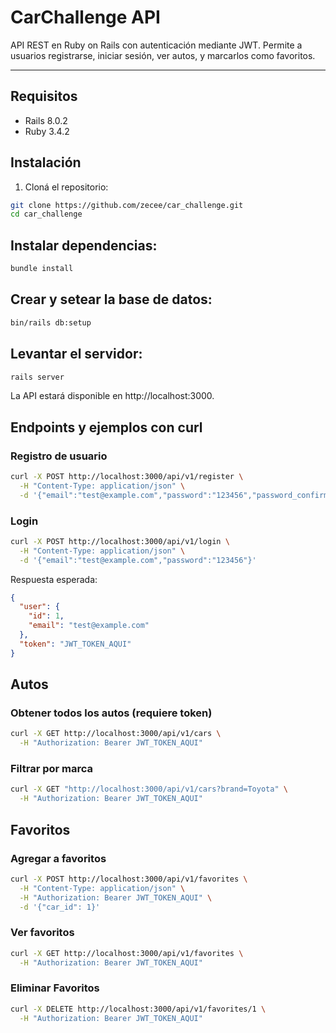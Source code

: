 # CarChallenge API

API REST en Ruby on Rails con autenticación mediante JWT. Permite a usuarios registrarse, iniciar sesión, ver autos, y marcarlos como favoritos.

---

## Requisitos
- Rails 8.0.2
- Ruby 3.4.2

## Instalación

1. Cloná el repositorio:

```bash
git clone https://github.com/zecee/car_challenge.git
cd car_challenge
```

## Instalar dependencias:
```bash
bundle install
```
## Crear y setear la base de datos:
```bash
bin/rails db:setup
```

## Levantar el servidor:

```bash
rails server
```

La API estará disponible en http://localhost:3000.


## Endpoints y ejemplos con curl
### Registro de usuario
```bash
curl -X POST http://localhost:3000/api/v1/register \
  -H "Content-Type: application/json" \
  -d '{"email":"test@example.com","password":"123456","password_confirmation":"123456"}'
```


### Login
```bash
curl -X POST http://localhost:3000/api/v1/login \
  -H "Content-Type: application/json" \
  -d '{"email":"test@example.com","password":"123456"}'
```
Respuesta esperada:

```json
{
  "user": {
    "id": 1,
    "email": "test@example.com"
  },
  "token": "JWT_TOKEN_AQUI"
}
```

## Autos
### Obtener todos los autos (requiere token)
```bash
curl -X GET http://localhost:3000/api/v1/cars \
  -H "Authorization: Bearer JWT_TOKEN_AQUI"

```
### Filtrar por marca
```bash
curl -X GET "http://localhost:3000/api/v1/cars?brand=Toyota" \
  -H "Authorization: Bearer JWT_TOKEN_AQUI"
```

## Favoritos
### Agregar a favoritos
```bash
curl -X POST http://localhost:3000/api/v1/favorites \
  -H "Content-Type: application/json" \
  -H "Authorization: Bearer JWT_TOKEN_AQUI" \
  -d '{"car_id": 1}'

```


### Ver favoritos
```bash
curl -X GET http://localhost:3000/api/v1/favorites \
  -H "Authorization: Bearer JWT_TOKEN_AQUI"
```

### Eliminar Favoritos
```bash
curl -X DELETE http://localhost:3000/api/v1/favorites/1 \
  -H "Authorization: Bearer JWT_TOKEN_AQUI"
```
